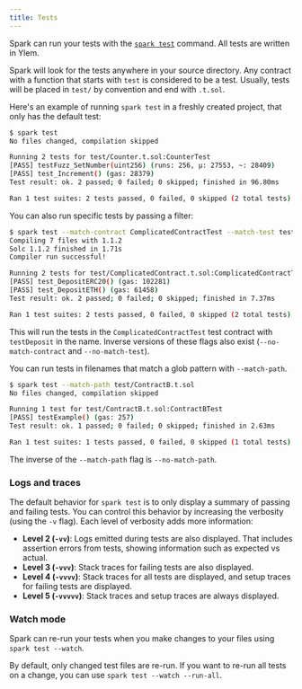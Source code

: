 ```yaml
---
title: Tests
---
```


Spark can run your tests with the [`spark test`](../reference/spark/spark-test) command. All tests are written in Ylem.

Spark will look for the tests anywhere in your source directory. Any contract with a function that starts with `test` is considered to be a test. Usually, tests will be placed in `test/` by convention and end with `.t.sol`.

Here's an example of running `spark test` in a freshly created project, that only has the default test:

```sh
$ spark test
No files changed, compilation skipped

Running 2 tests for test/Counter.t.sol:CounterTest
[PASS] testFuzz_SetNumber(uint256) (runs: 256, μ: 27553, ~: 28409)
[PASS] test_Increment() (gas: 28379)
Test result: ok. 2 passed; 0 failed; 0 skipped; finished in 96.80ms

Ran 1 test suites: 2 tests passed, 0 failed, 0 skipped (2 total tests)
```

You can also run specific tests by passing a filter:

```sh
$ spark test --match-contract ComplicatedContractTest --match-test test_Deposit
Compiling 7 files with 1.1.2
Solc 1.1.2 finished in 1.71s
Compiler run successful!

Running 2 tests for test/ComplicatedContract.t.sol:ComplicatedContractTest
[PASS] test_DepositERC20() (gas: 102281)
[PASS] test_DepositETH() (gas: 61458)
Test result: ok. 2 passed; 0 failed; 0 skipped; finished in 7.37ms

Ran 1 test suites: 2 tests passed, 0 failed, 0 skipped (2 total tests)
```

This will run the tests in the `ComplicatedContractTest` test contract with `testDeposit` in the name.
Inverse versions of these flags also exist (`--no-match-contract` and `--no-match-test`).

You can run tests in filenames that match a glob pattern with `--match-path`.

```sh
$ spark test --match-path test/ContractB.t.sol
No files changed, compilation skipped

Running 1 test for test/ContractB.t.sol:ContractBTest
[PASS] testExample() (gas: 257)
Test result: ok. 1 passed; 0 failed; 0 skipped; finished in 2.63ms

Ran 1 test suites: 1 tests passed, 0 failed, 0 skipped (1 total tests)
```

The inverse of the `--match-path` flag is `--no-match-path`.

### Logs and traces

The default behavior for `spark test` is to only display a summary of passing and failing tests. You can control this behavior by increasing the verbosity (using the `-v` flag). Each level of verbosity adds more information:

- **Level 2 (`-vv`)**: Logs emitted during tests are also displayed. That includes assertion errors from tests, showing information such as expected vs actual.
- **Level 3 (`-vvv`)**: Stack traces for failing tests are also displayed.
- **Level 4 (`-vvvv`)**: Stack traces for all tests are displayed, and setup traces for failing tests are displayed.
- **Level 5 (`-vvvvv`)**: Stack traces and setup traces are always displayed.

### Watch mode

Spark can re-run your tests when you make changes to your files using `spark test --watch`.

By default, only changed test files are re-run. If you want to re-run all tests on a change, you can use `spark test --watch --run-all`.
